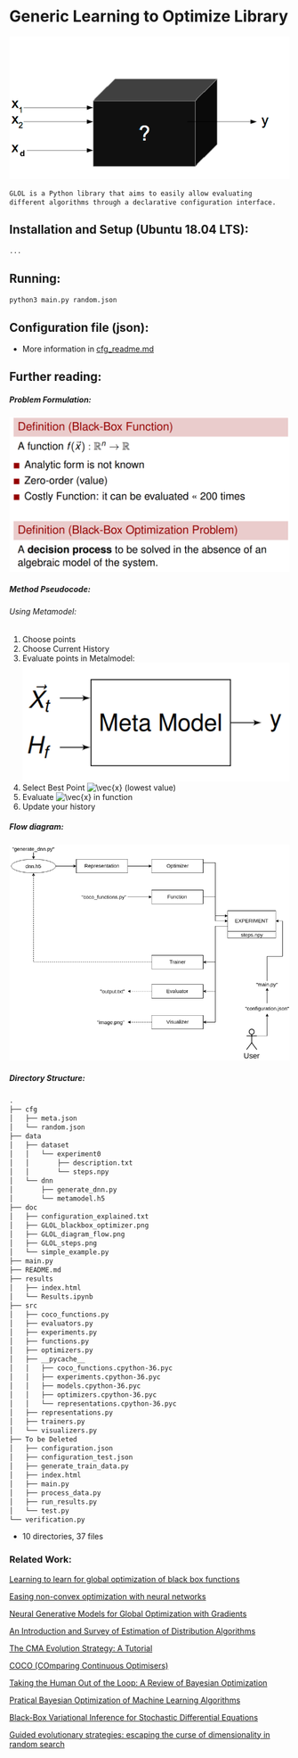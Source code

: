 # Generic Learning to Optimize Library

![Alt text](doc/GLOL_blackbox_optimizer.png?raw=true "BlackBox Optimizer")

    GLOL is a Python library that aims to easily allow evaluating different algorithms through a declarative configuration interface.

## Installation and Setup (Ubuntu 18.04 LTS):

    ...

## Running:
    
```
python3 main.py random.json
```

## Configuration file (json):

- More information in [cfg_readme.md](https://github.com/Hugodovs/meta-blackbox-optimization/blob/master/doc/cfg_readme.md)

## Further reading:

##### Problem Formulation:
![Alt text](doc/problem_formulation.png?raw=true "Problem Formulation")

##### Method Pseudocode:

###### Using Metamodel:

1) Choose points
2) Choose Current History
3) Evaluate points in Metalmodel:
![Alt text](doc/meta_model.png?raw=true "Metamodel")
4) Select Best Point <img src="https://latex.codecogs.com/gif.latex?\vec{x}" title="\vec{x}" /> (lowest value)
5) Evaluate <img src="https://latex.codecogs.com/gif.latex?\vec{x}" title="\vec{x}" /> in function
6) Update your history

##### Flow diagram:
![Alt text](doc/GLOL_diagram_flow.png?raw=true "Flow diagram of GLOL")

##### Directory Structure:

```
.
├── cfg
│   ├── meta.json
│   └── random.json
├── data
│   ├── dataset
│   │   └── experiment0
│   │       ├── description.txt
│   │       └── steps.npy
│   └── dnn
│       ├── generate_dnn.py
│       └── metamodel.h5
├── doc
│   ├── configuration_explained.txt
│   ├── GLOL_blackbox_optimizer.png
│   ├── GLOL_diagram_flow.png
│   ├── GLOL_steps.png
│   └── simple_example.py
├── main.py
├── README.md
├── results
│   ├── index.html
│   └── Results.ipynb
├── src
│   ├── coco_functions.py
│   ├── evaluators.py
│   ├── experiments.py
│   ├── functions.py
│   ├── optimizers.py
│   ├── __pycache__
│   │   ├── coco_functions.cpython-36.pyc
│   │   ├── experiments.cpython-36.pyc
│   │   ├── models.cpython-36.pyc
│   │   ├── optimizers.cpython-36.pyc
│   │   └── representations.cpython-36.pyc
│   ├── representations.py
│   ├── trainers.py
│   └── visualizers.py
├── To be Deleted
│   ├── configuration.json
│   ├── configuration_test.json
│   ├── generate_train_data.py
│   ├── index.html
│   ├── main.py
│   ├── process_data.py
│   ├── run_results.py
│   └── test.py
└── verification.py
```

 - 10 directories, 37 files

### Related Work:

[Learning to learn for global optimization of black box functions](http://www.cantab.net/users/yutian.chen/Publications/ChenEtAl_NIPS16Workshop_L2LBlackBoxOptimization.pdf)

[Easing non-convex optimization with neural networks](https://openreview.net/pdf?id=rJXIPK1PM)

[Neural Generative Models for Global Optimization with Gradients](https://arxiv.org/abs/1805.08594)

[An Introduction and Survey of Estimation of Distribution Algorithms](http://www.medal-lab.org/files/2011004_rev1.pdf)

[The CMA Evolution Strategy: A Tutorial](https://arxiv.org/abs/1604.00772)

[COCO (COmparing Continuous Optimisers)](http://coco.gforge.inria.fr/)

[Taking the Human Out of the Loop: A Review of Bayesian Optimization](https://ieeexplore.ieee.org/document/7352306/)

[Pratical Bayesian Optimization of Machine Learning Algorithms](https://arxiv.org/pdf/1206.2944.pdf)

[Black-Box Variational Inference for Stochastic Differential Equations](http://proceedings.mlr.press/v80/ryder18a.html)

[Guided evolutionary strategies: escaping the curse of dimensionality in random search](https://arxiv.org/abs/1806.10230)

